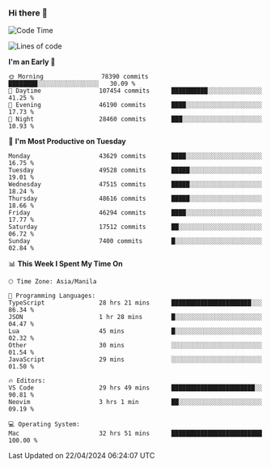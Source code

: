 ### Hi there 👋

<!--START_SECTION:waka-->
![Code Time](http://img.shields.io/badge/Code%20Time-5%2C071%20hrs%204%20mins-blue)

![Lines of code](https://img.shields.io/badge/From%20Hello%20World%20I%27ve%20Written-115.2%20million%20lines%20of%20code-blue)

**I'm an Early 🐤** 

```text
🌞 Morning                78390 commits       ████████░░░░░░░░░░░░░░░░░   30.09 % 
🌆 Daytime                107454 commits      ██████████░░░░░░░░░░░░░░░   41.25 % 
🌃 Evening                46190 commits       ████░░░░░░░░░░░░░░░░░░░░░   17.73 % 
🌙 Night                  28460 commits       ███░░░░░░░░░░░░░░░░░░░░░░   10.93 % 
```
📅 **I'm Most Productive on Tuesday** 

```text
Monday                   43629 commits       ████░░░░░░░░░░░░░░░░░░░░░   16.75 % 
Tuesday                  49528 commits       █████░░░░░░░░░░░░░░░░░░░░   19.01 % 
Wednesday                47515 commits       █████░░░░░░░░░░░░░░░░░░░░   18.24 % 
Thursday                 48616 commits       █████░░░░░░░░░░░░░░░░░░░░   18.66 % 
Friday                   46294 commits       ████░░░░░░░░░░░░░░░░░░░░░   17.77 % 
Saturday                 17512 commits       ██░░░░░░░░░░░░░░░░░░░░░░░   06.72 % 
Sunday                   7400 commits        █░░░░░░░░░░░░░░░░░░░░░░░░   02.84 % 
```


📊 **This Week I Spent My Time On** 

```text
🕑︎ Time Zone: Asia/Manila

💬 Programming Languages: 
TypeScript               28 hrs 21 mins      ██████████████████████░░░   86.34 % 
JSON                     1 hr 28 mins        █░░░░░░░░░░░░░░░░░░░░░░░░   04.47 % 
Lua                      45 mins             █░░░░░░░░░░░░░░░░░░░░░░░░   02.32 % 
Other                    30 mins             ░░░░░░░░░░░░░░░░░░░░░░░░░   01.54 % 
JavaScript               29 mins             ░░░░░░░░░░░░░░░░░░░░░░░░░   01.50 % 

🔥 Editors: 
VS Code                  29 hrs 49 mins      ███████████████████████░░   90.81 % 
Neovim                   3 hrs 1 min         ██░░░░░░░░░░░░░░░░░░░░░░░   09.19 % 

💻 Operating System: 
Mac                      32 hrs 51 mins      █████████████████████████   100.00 % 
```


 Last Updated on 22/04/2024 06:24:07 UTC
<!--END_SECTION:waka-->


<!--
**rad182/rad182** is a ✨ _special_ ✨ repository because its `README.md` (this file) appears on your GitHub profile.

Here are some ideas to get you started:

- 🔭 I’m currently working on ...
- 🌱 I’m currently learning ...
- 👯 I’m looking to collaborate on ...
- 🤔 I’m looking for help with ...
- 💬 Ask me about ...
- 📫 How to reach me: ...
- 😄 Pronouns: ...
- ⚡ Fun fact: ...
-->
